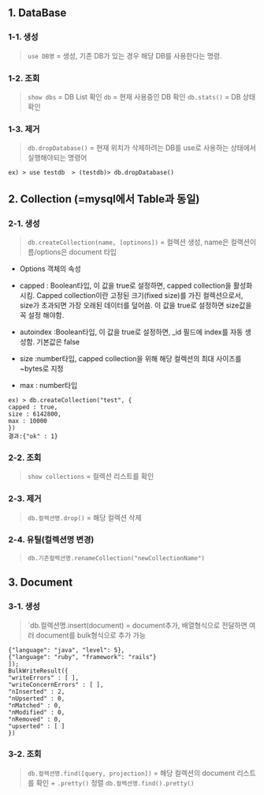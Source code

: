 ## 1. DataBase
### 1-1. 생성
> `use DB명` = 생성, 기존 DB가 있는 경우 해당 DB를 사용한다는 명령.

### 1-2. 조회
> `show dbs` = DB List 확인
> `db` = 현재 사용중인 DB 확인
> `db.stats()` = DB 상태확인

### 1-3. 제거
> `db.dropDatabase()` = 현재 위치가 삭제하려는 DB를 use로 사용하는 상태에서 실행해야되는 명령어

```ex) > use testdb  > (testdb)> db.dropDatabase()```



## 2. Collection (=mysql에서 Table과 동일)
### 2-1. 생성
> `db.createCollection(name, [optinons])` = 컬렉션 생성, name은 컬랙션이름/options은 document 타입
- Options 객체의 속성
- capped : Boolean타입, 이 값을 true로 설정하면, capped collection을 활성화 시킴.
Capped collection이란 고정된 크기(fixed size)를 가진 컬렉션으로서, size가 초과되면 가장 오래된 데이터를 덮어씀. 이 값을 true로 설정하면 size값을 꼭 설정 해야함.

- autoindex :Boolean타입, 이 값을 true로 설정하면, _id 필드에 index를 자동 생성함. 기본값은 false 

- size :number타입, capped collection을 위해 해당 컬렉션의 최대 사이즈를 ~bytes로 지정 

- max : number타입
```
ex) > db.createCollection("test", {
capped : true,
size : 6142800,
max : 10000
})
결과:{"ok" : 1}
```
 
### 2-2. 조회
> `show collections` = 컬렉션 리스트를 확인

### 2-3. 제거
> `db.컬렉션명.drop()` = 해당 컬렉션 삭제

### 2-4. 유틸(컬렉션명 변경)
> `db.기존컬렉션명.renameCollection("newCollectionName")`


## 3. Document
### 3-1. 생성
> `db.컬렉션명.insert(document) = document추가, 배열형식으로 전달하면 여러 document를 bulk형식으로 추가 가능
```ex)> db.books.insert([
{"language": "java", "level": 5},
{"language": "ruby", "framework": "rails"}
]);
BulkWriteResult({
"writeErrors" : [ ],
"writeConcernErrors" : [ ],
"nInserted" : 2,
"nUpserted" : 0,
"nMatched" : 0,
"nModified" : 0,
"nRemoved" : 0,
"upserted" : [ ]
})
```

### 3-2. 조회
> `db.컬렉션명.find([query, projection])` = 해당 컬렉션의 document 리스트를 확인 + `.pretty()` 정렬
> `db.컬렉션명.find().pretty()`
